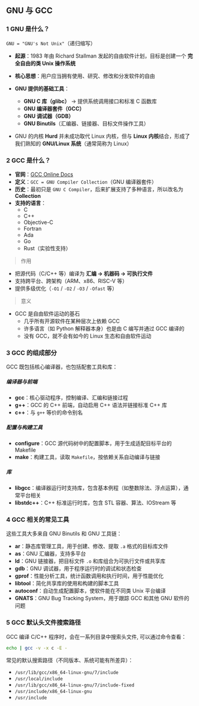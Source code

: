## GNU 与 GCC


### 1 GNU 是什么？

`GNU = "GNU's Not Unix"`（递归缩写）

- **起源**：1983 年由 Richard Stallman 发起的自由软件计划，目标是创建一个 **完全自由的类 Unix 操作系统**
- **核心思想**：用户应当拥有使用、研究、修改和分发软件的自由
- **GNU 提供的基础工具**：
  - **GNU C 库（glibc）** → 提供系统调用接口和标准 C 函数库  
  - **GNU 编译器套件（GCC）**  
  - **GNU 调试器（GDB）**  
  - **GNU Binutils**（汇编器、链接器、目标文件操作工具）  

- GNU 的内核 **Hurd** 并未成功取代 Linux 内核，但与 **Linux 内核**结合，形成了我们熟知的 **GNU/Linux 系统**（通常简称为 Linux）



### 2 GCC 是什么？

- **官网**：[GCC Online Docs](https://gcc.gnu.org/onlinedocs/)  
- **定义**：`GCC = GNU Compiler Collection`（GNU 编译器套件）  
- **历史**：最初只是 `GNU C Compiler`，后来扩展支持了多种语言，所以改名为 **Collection**
- **支持的语言**：
  - C  
  - C++  
  - Objective-C  
  - Fortran  
  - Ada  
  - Go  
  - Rust（实验性支持）  

>作用
- 把源代码（C/C++ 等）编译为 **汇编 → 机器码 → 可执行文件**
- 支持跨平台、跨架构（ARM、x86、RISC-V 等）
- 提供多级优化（`-O1` / `-O2` / `-O3` / `-Ofast` 等）

>意义
- GCC 是自由软件运动的基石
  - 几乎所有开源软件在某种层次上依赖 GCC
  - 许多语言（如 Python 解释器本身）也是由 C 编写并通过 GCC 编译的
  - 没有 GCC，就不会有如今的 Linux 生态和自由软件运动



### 3 GCC 的组成部分

GCC 既包括核心编译器，也包括配套工具和库：

##### 编译器与前端
- **gcc**：核心驱动程序，控制编译、汇编和链接过程
- **g++**：GCC 的 C++ 前端，自动启用 C++ 语法并链接标准 C++ 库
- **c++**：与 `g++` 等价的命令别名

##### 配置与构建工具
- **configure**：GCC 源代码树中的配置脚本，用于生成适配目标平台的 Makefile
- **make**：构建工具，读取 `Makefile`，按依赖关系自动编译与链接

##### 库
- **libgcc**：编译器运行时支持库，包含基本例程（如整数除法、浮点运算），通常平台相关
- **libstdc++**：C++ 标准运行时库，包含 STL 容器、算法、IOStream 等 



### 4 GCC 相关的常见工具

这些工具大多来自 GNU Binutils 和 GNU 工具链：

- **ar**：静态库管理工具，用于创建、修改、提取 `.a` 格式的目标库文件
- **as**：GNU 汇编器，支持多平台
- **ld**：GNU 链接器，把目标文件 `.o` 和库组合为可执行文件或共享库
- **gdb**：GNU 调试器，用于程序运行时的调试和状态检查
- **gprof**：性能分析工具，统计函数调用和执行时间，用于性能优化
- **libtool**：简化共享库的使用和构建的脚本工具
- **autoconf**：自动生成配置脚本，使软件能在不同类 Unix 平台编译
- **GNATS**：GNU Bug Tracking System，用于跟踪 GCC 和其他 GNU 软件的问题



### 5 GCC 默认头文件搜索路径

GCC 编译 C/C++ 程序时，会在一系列目录中搜索头文件, 可以通过命令查看：

```bash
echo | gcc -v -x c -E -
```

常见的默认搜索路径（不同版本、系统可能有所差异）：

- `/usr/lib/gcc/x86_64-linux-gnu/7/include`  
- `/usr/local/include`  
- `/usr/lib/gcc/x86_64-linux-gnu/7/include-fixed`  
- `/usr/include/x86_64-linux-gnu`  
- `/usr/include`  

